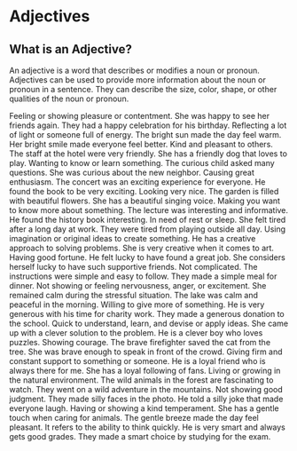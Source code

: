 # Adjectives

## What is an Adjective?

An adjective is a word that describes or modifies a noun or pronoun. Adjectives can be used to provide more information
about the noun or pronoun in a sentence. They can describe the size, color, shape, or other qualities of the noun or
pronoun.

<deflist>
<def title="Happy">
    Feeling or showing pleasure or contentment.
    <procedure title="Examples" collapsible="true">  
        <step>  
            She was happy to see her friends again.  
        </step>  
        <step>  
            They had a happy celebration for his birthday.  
        </step>  
    </procedure>
</def>

<def title="Bright">
    Reflecting a lot of light or someone full of energy.
    <procedure title="Examples" collapsible="true">  
        <step>  
            The bright sun made the day feel warm.  
        </step>  
        <step>  
            Her bright smile made everyone feel better.  
        </step>  
    </procedure>
</def>

<def title="Friendly">
    Kind and pleasant to others.
    <procedure title="Examples" collapsible="true">  
        <step>  
            The staff at the hotel were very friendly.  
        </step>  
        <step>  
            She has a friendly dog that loves to play.  
        </step>  
    </procedure>
</def>

<def title="Curious">
    Wanting to know or learn something.
    <procedure title="Examples" collapsible="true">  
        <step>  
            The curious child asked many questions.  
        </step>  
        <step>  
            She was curious about the new neighbor.  
        </step>  
    </procedure>
</def>

<def title="Exciting">
    Causing great enthusiasm.
    <procedure title="Examples" collapsible="true">  
        <step>  
            The concert was an exciting experience for everyone.  
        </step>  
        <step>  
            He found the book to be very exciting.  
        </step>  
    </procedure>
</def>

<def title="Beautiful">
    Looking very nice.
    <procedure title="Examples" collapsible="true">  
        <step>  
            The garden is filled with beautiful flowers.  
        </step>  
        <step>  
            She has a beautiful singing voice.  
        </step>  
    </procedure>
</def>

<def title="Interesting">
    Making you want to know more about something.
    <procedure title="Examples" collapsible="true">  
        <step>  
            The lecture was interesting and informative.  
        </step>  
        <step>  
            He found the history book interesting.  
        </step>  
    </procedure>
</def>

<def title="Tired">
    In need of rest or sleep.
    <procedure title="Examples" collapsible="true">  
        <step>  
            She felt tired after a long day at work.  
        </step>  
        <step>  
            They were tired from playing outside all day.  
        </step>  
    </procedure>
</def>

<def title="Creative">
    Using imagination or original ideas to create something.
    <procedure title="Examples" collapsible="true">  
        <step>  
            He has a creative approach to solving problems.  
        </step>  
        <step>  
            She is very creative when it comes to art.  
        </step>  
    </procedure>
</def>

<def title="Lucky">
    Having good fortune.
    <procedure title="Examples" collapsible="true">  
        <step>  
            He felt lucky to have found a great job.  
        </step>  
        <step>  
            She considers herself lucky to have such supportive friends.  
        </step>  
    </procedure>
</def>

<def title="Simple">
    Not complicated.
    <procedure title="Examples" collapsible="true">  
        <step>  
            The instructions were simple and easy to follow.  
        </step>  
        <step>  
            They made a simple meal for dinner.  
        </step>  
    </procedure>
</def>

<def title="Calm">
    Not showing or feeling nervousness, anger, or excitement.
    <procedure title="Examples" collapsible="true">  
        <step>  
            She remained calm during the stressful situation.  
        </step>  
        <step>  
            The lake was calm and peaceful in the morning.  
        </step>  
    </procedure>
</def>

<def title="Generous">
    Willing to give more of something.
    <procedure title="Examples" collapsible="true">  
        <step>  
            He is very generous with his time for charity work.  
        </step>  
        <step>  
            They made a generous donation to the school.  
        </step>  
    </procedure>
</def>

<def title="Clever">
    Quick to understand, learn, and devise or apply ideas.
    <procedure title="Examples" collapsible="true">  
        <step>  
            She came up with a clever solution to the problem.  
        </step>  
        <step>  
            He is a clever boy who loves puzzles.  
        </step>  
    </procedure>
</def>

<def title="Brave">
    Showing courage.
    <procedure title="Examples" collapsible="true">  
        <step>  
            The brave firefighter saved the cat from the tree.  
        </step>  
        <step>  
            She was brave enough to speak in front of the crowd.  
        </step>  
    </procedure>
</def>

<def title="Loyal">
    Giving firm and constant support to something or someone.
    <procedure title="Examples" collapsible="true">  
        <step>  
            He is a loyal friend who is always there for me.  
        </step>  
        <step>  
            She has a loyal following of fans.  
        </step>  
    </procedure>
</def>

<def title="Wild">
    Living or growing in the natural environment.
    <procedure title="Examples" collapsible="true">  
        <step>  
            The wild animals in the forest are fascinating to watch.  
        </step>  
        <step>  
            They went on a wild adventure in the mountains.  
        </step>  
    </procedure>
</def>

<def title="Silly">
    Not showing good judgment.
    <procedure title="Examples" collapsible="true">  
        <step>  
            They made silly faces in the photo.  
        </step>  
        <step>  
            He told a silly joke that made everyone laugh.  
        </step>  
    </procedure>
</def>

<def title="Gentle">
    Having or showing a kind temperament.
    <procedure title="Examples" collapsible="true">  
        <step>  
            She has a gentle touch when caring for animals.  
        </step>  
        <step>  
            The gentle breeze made the day feel pleasant.  
        </step>  
    </procedure>
</def>

<def title="Smart">
    It refers to the ability to think quickly.
    <procedure title="Examples" collapsible="true">  
        <step>  
            He is very smart and always gets good grades.  
        </step>  
        <step>  
            They made a smart choice by studying for the exam.  
        </step>  
    </procedure>
</def>

</deflist>